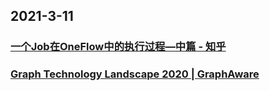 
## 2021-3-11

### [一个Job在OneFlow中的执行过程—中篇 - 知乎](https://zhuanlan.zhihu.com/p/355654002)

### [Graph Technology Landscape 2020 | GraphAware](https://graphaware.com/graphaware/2020/02/17/graph-technology-landscape-2020.html)